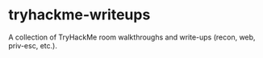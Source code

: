 # tryhackme-writeups
A collection of TryHackMe room walkthroughs and write-ups (recon, web, priv-esc, etc.).
